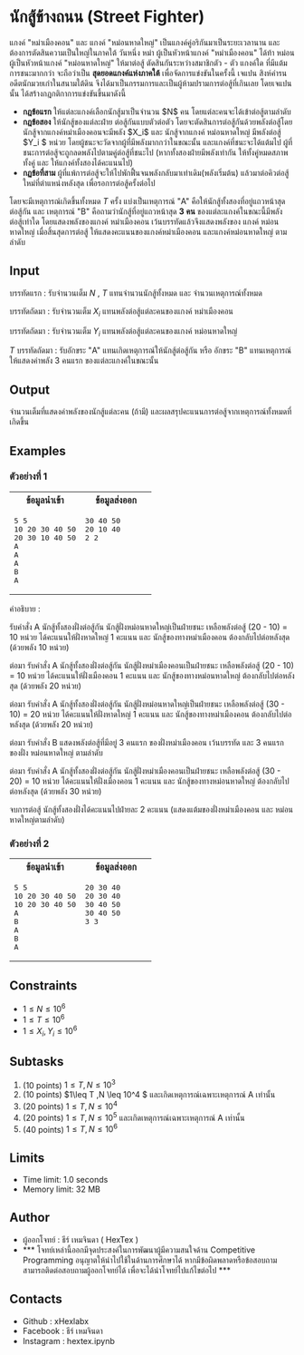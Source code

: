# นักสู้ข้างถนน (Street Fighter)
<p>
แกงค์ "หม่าเมืองคอน" และ แกงค์ "หม่อนหาดใหญ่" เป็นแกงค์คู่อริกันมาเป็นระยะเวลานาน และต้องการตัดสินความเป็นใหญ่ในภาคใต้ วันหนึ่ง หม่า ผู้เป็นหัวหน้าแกงค์ "หม่าเมืองคอน" ได้ท้า หม่อน ผู้เป็นหัวหน้าแกงค์ "หม่อนหาดใหญ่" ให้มาต่อสู้ ตัดสินกันระหว่างสมาชิกตัว - ตัว แกงค์ใด ที่มีแต้มการชนะมากกว่า จะถือว่าเป็น <b>สุดยอดแกงค์แห่งภาคใต้</b> เพื่อจัดการแข่งขันในครั้งนี้ เจแปน สิงห์คำรน อดีตนักมวยเก่าในสนามใต้ดิน จึงได้มาเป็นกรรมการและเป็นผู้ห้ามปรามการต่อสู้ที่เกินเลย โดยเจแปนนั้น ได้สร้างกฎกติกาการแข่งขันขึ้นมาดังนี้ 
	<ul>
		<li><b>กฎข้อแรก</b> ให้แต่ละแกงค์เลือกนักสู้มาเป็นจำนวน $N$ คน โดยแต่ละคนจะได้เข้าต่อสู้ตามลำดับ</li>
		<li><b>กฎข้อสอง</b> ให้นักสู้ของแต่ละฝ่าย ต่อสู้กันแบบตัวต่อตัว โดยจะตัดสินการต่อสู้กันด้วยพลังต่อสู้โดยนักสู้จากแกงค์หม่าเมืองคอนจะมีพลัง $X_i$  และ นักสู้จากแกงค์ หม่อนหาดใหญ่ มีพลังต่อสู้ $Y_i $ หน่วย โดยผู้ชนะจะวัดจากผู้ที่มีพลังมากกว่าในขณะนั้น  และแกงค์ที่ชนะจะได้แต้มไป ผู้ที่ชนะการต่อสู้จะถูกลดพลังไปตามคู่ต่อสู้ที่ชนะไป (หากทั้งสองฝ่ายมีพลังเท่ากัน ให้ทั้งคู่หมดสภาพทั้งคู่ และ ให้แกงค์ทั้งสองได้คะแนนไป) </li>
		<li><b>กฏข้อที่สาม</b> ผู้ที่แพ้การต่อสู้จะให้ไปพักฟื้นจนพลังกลับมาเท่าเดิม(พลังเริ่มต้น) แล้วมาต่อคิวต่อสู้ใหม่ที่ตำแหน่งหลังสุด เพื่อรอการต่อสู้ครั้งต่อไป</li>
		
</ul>

โดยจะมีเหตุการณ์เกิดขึ้นทั้งหมด $T$ ครั้ง แบ่งเป็นเหตุการณ์ "A" คือให้นักสู้ทั้งสองที่อยู่แถวหน้าสุดต่อสู้กัน และ เหตุการณ์ "B" คือถามว่านักสู้ที่อยู่แถวหน้าสุด <b>3 คน</b> ของแต่ละแกงค์ในขณะนี้มีพลังต่อสู้เท่าใด โดยแสดงพลังของแกงค์ หม่าเมืองคอน เว้นบรรทัดแล้วจึงแสดงพลังของ แกงค์ หม่อนหาดใหญ่ เมื่อสิ้นสุดการต่อสู้ ให้แสดงคะแนนของแกงค์หม่าเมืองคอน และแกงค์หม่อนหาดใหญ่ ตามลำดับ
</p>


## Input

บรรทัดแรก : รับจำนวนเต็ม $N$ , $T$ แทนจำนวนนักสู้ทั้งหมด และ จำนวนเหตุการณ์ทั้งหมด

บรรทัดถัดมา : รับจำนวนเต็ม $X_i$ แทนพลังต่อสู้แต่ละคนของแกงค์ หม่าเมืองคอน

บรรทัดถัดมา : รับจำนวนเต็ม $Y_i$ แทนพลังต่อสู้แต่ละคนของแกงค์ หม่อนหาดใหญ่

$T$  บรรทัดถัดมา : รับอักขระ "A" แทนเกิดเหตุการณ์ให้นักสู้ต่อสู้กัน หรือ อักขระ "B" แทนเหตุการณ์ให้แสดงค่าพลัง 3 คนแรก ของแต่ละแกงค์ในขณะนั้น
 


## Output

จำนวนเต็มที่แสดงค่าพลังของนักสู้แต่ละคน (ถ้ามี) และผลสรุปคะแนนการต่อสู้จากเหตุการณ์ทั้งหมดที่เกิดขึ้น
<div style="page-break-after: always;"></div>

## Examples

### ตัวอย่างที่ 1

<table width=100%><tr align="center"><th>ข้อมูลนำเข้า</th><th>ข้อมูลส่งออก</th></tr>
<tr><td width=50% style="vertical-align:top"><pre style="background-color: transparent; border:0;">
5 5
10 20 30 40 50
20 30 10 40 50
A
A
A
B
A
</pre></td><td style="vertical-align:top"><pre style="background-color: transparent; border:0;">
30 40 50
20 10 40
2 2
</pre></td></tr>
	
</table>

คำอธิบาย : 

รับคำสั่ง A นักสู้ทั้งสองฝั่งต่อสู้กัน นักสู้ฝั่งหม่อนหาดใหญ่เป็นฝ่ายชนะ เหลือพลังต่อสู้ (20 - 10) = 10 หน่วย ได้คะแนนให้ฝั่งหาดใหญ่ 1 คะแนน และ นักสู้ของทางหม่าเมืองคอน ต้องกลับไปต่อหลังสุด (ด้วยพลัง 10 หน่วย)

ต่อมา รับคำสั่ง A นักสู้ทั้งสองฝั่งต่อสู้กัน นักสู้ฝั่งหม่าเมืองคอนเป็นฝ่ายชนะ เหลือพลังต่อสู้ (20 - 10) = 10 หน่วย ได้คะแนนให้ฝั่งเมืองคอน 1 คะแนน และ นักสู้ของทางหม่อนหาดใหญ่ ต้องกลับไปต่อหลังสุด (ด้วยพลัง 20 หน่วย)

ต่อมา รับคำสั่ง A นักสู้ทั้งสองฝั่งต่อสู้กัน นักสู้ฝั่งหม่อนหาดใหญ่เป็นฝ่ายชนะ เหลือพลังต่อสู้ (30 - 10) = 20 หน่วย ได้คะแนนให้ฝั่งหาดใหญ่ 1 คะแนน และ นักสู้ของทางหม่าเมืองคอน ต้องกลับไปต่อหลังสุด (ด้วยพลัง 20 หน่วย)

ต่อมา รับคำสั่ง B แสดงพลังต่อสู้ที่มีอยู่ 3 คนแรก ของฝั่งหม่าเมืองคอน เว้นบรรทัด และ 3 คนแรกของฝั่ง หม่อนหาดใหญ่ ตามลำดับ

ต่อมา รับคำสั่ง A นักสู้ทั้งสองฝั่งต่อสู้กัน นักสู้ฝั่งหม่าเมืองคอนเป็นฝ่ายชนะ เหลือพลังต่อสู้ (30 - 20) = 10 หน่วย ได้คะแนนให้ฝั่งเมืองคอน 1 คะแนน และ นักสู้ของทางหม่อนหาดใหญ่ ต้องกลับไปต่อหลังสุด (ด้วยพลัง 30 หน่วย)

จบการต่อสู้ นักสู้ทั้งสองฝั่งได้คะแนนไปฝ่ายละ  2 คะแนน (แสดงแต้มของฝั่งหม่าเมืองคอน และ หม่อนหาดใหญ่ตามลำดับ)
<div style="page-break-after: always;"></div>

### ตัวอย่างที่ 2

<table width=100%><tr align="center"><th>ข้อมูลนำเข้า</th><th>ข้อมูลส่งออก</th></tr>
<tr><td width=50% style="vertical-align:top"><pre style="background-color: transparent; border:0;">
5 5
10 20 30 40 50
10 20 30 40 50
A
B
A
B
A
</pre></td><td style="vertical-align:top"><pre style="background-color: transparent; border:0;">
20 30 40
20 30 40
30 40 50
30 40 50
3 3
</pre></td></tr>
</table>

## Constraints
* $1\leq N \leq 10$<sup>$6$</sup> 
* $1 \leq T\leq 10^6$ 
* $1 \leq X_i , Y_i \leq 10^6$ 


<div style="page-break-after: always;"></div>

## Subtasks
1. (10 points)  $1\leq T ,N  \leq 10^3$ 
2. (10 points)  $1\leq T ,N  \leq 10^4 $  และเกิดเหตุการณ์เฉพาะเหตุการณ์ A เท่านั้น
3. (20 points) $1\leq T ,N  \leq 10^4$ 
4. (20 points) $1\leq T ,N  \leq 10^5$ และเกิดเหตุการณ์เฉพาะเหตุการณ์ A เท่านั้น
5. (40 points) $1\leq T ,N  \leq 10^6$ 

## Limits
* Time limit: 1.0 seconds
* Memory limit: 32 MB

## Author
* ผู้ออกโจทย์ : ธีร์ เหมจินดา ( HexTex ) 
* *** โจทย์เหล่านี้ออกมีจุดประสงค์ในการพัฒนาผู้มีความสนใจด้าน Competitive Programming อนุญาตให้นำไปใช้ในด้านการศึกษาได้ หากมีข้อผิดพลาดหรือข้อสอบถาม สามารถติดต่อสอบถามผู้ออกโจทย์ได้ เพื่อจะได้นำโจทย์ไปแก้ไขต่อไป ***

## Contacts
* Github : xHexlabx 
* Facebook : ธีร์ เหมจินดา
* Instagram : hextex.ipynb